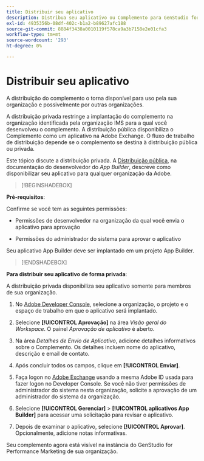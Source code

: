 ```yaml
---
title: Distribuir seu aplicativo
description: Distribua seu aplicativo ou Complemento para GenStudio for Performance Marketing.
exl-id: 4935356b-08df-402c-b1a2-b89627afc188
source-git-commit: 8884f3438a0010119f578ca9a3b7158e2e01cfa3
workflow-type: tm+mt
source-wordcount: '293'
ht-degree: 0%

---
```


# Distribuir seu aplicativo

A distribuição do complemento o torna disponível para uso pela sua organização e possivelmente por outras organizações.

A distribuição privada restringe a implantação do complemento na organização identificada pela organização IMS para a qual você desenvolveu o complemento. A distribuição pública disponibiliza o Complemento como um aplicativo na Adobe Exchange. O fluxo de trabalho de distribuição depende se o complemento se destina à distribuição pública ou privada.

Este tópico discute a distribuição privada. A [Distribuição pública](https://developer.adobe.com/app-builder/docs/guides/distribution/public/), na documentação do desenvolvedor do _App Builder_, descreve como disponibilizar seu aplicativo para qualquer organização da Adobe.

>[!BEGINSHADEBOX]

**Pré-requisitos**:

Confirme se você tem as seguintes permissões:

* Permissões de desenvolvedor na organização da qual você envia o aplicativo para aprovação

* Permissões do administrador do sistema para aprovar o aplicativo

Seu aplicativo App Builder deve ser implantado em um projeto App Builder.

>[!ENDSHADEBOX]

**Para distribuir seu aplicativo de forma privada**:

A distribuição privada disponibiliza seu aplicativo somente para membros de sua organização.

1. No [Adobe Developer Console](https://developer.adobe.com/console/), selecione a organização, o projeto e o espaço de trabalho em que o aplicativo será implantado.

1. Selecione **[!UICONTROL Aprovação]** na área _Visão geral do Workspace_. O painel _Aprovação de aplicativo_ é aberto.

1. Na área _Detalhes de Envio de Aplicativo_, adicione detalhes informativos sobre o Complemento. Os detalhes incluem nome do aplicativo, descrição e email de contato.

1. Após concluir todos os campos, clique em **[!UICONTROL Enviar]**.

1. Faça logon no [Adobe Exchange](https://exchange.adobe.com/) usando a mesma Adobe ID usada para fazer logon no Developer Console. Se você não tiver permissões de administrador do sistema nesta organização, solicite a aprovação de um administrador do sistema da organização.

1. Selecione **[!UICONTROL Gerenciar]** > **[!UICONTROL aplicativos App Builder]** para acessar uma solicitação para revisar o aplicativo.

1. Depois de examinar o aplicativo, selecione **[!UICONTROL Aprovar]**. Opcionalmente, adicione notas informativas.

Seu complemento agora está visível na instância do GenStudio for Performance Marketing de sua organização.
